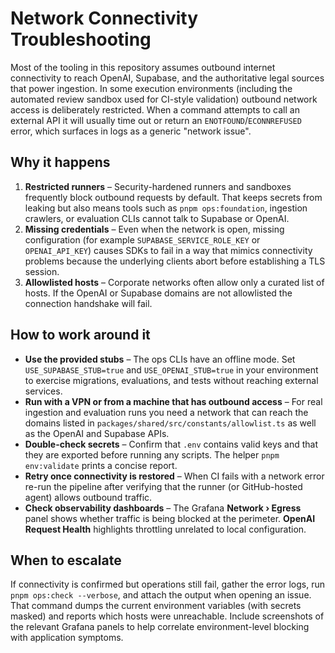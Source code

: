 # Network Connectivity Troubleshooting

Most of the tooling in this repository assumes outbound internet connectivity to reach
OpenAI, Supabase, and the authoritative legal sources that power ingestion. In
some execution environments (including the automated review sandbox used for
CI-style validation) outbound network access is deliberately restricted. When a
command attempts to call an external API it will usually time out or return an
`ENOTFOUND`/`ECONNREFUSED` error, which surfaces in logs as a generic "network
issue".

## Why it happens

1. **Restricted runners** – Security-hardened runners and sandboxes frequently
   block outbound requests by default. That keeps secrets from leaking but also
   means tools such as `pnpm ops:foundation`, ingestion crawlers, or evaluation
   CLIs cannot talk to Supabase or OpenAI.
2. **Missing credentials** – Even when the network is open, missing
   configuration (for example `SUPABASE_SERVICE_ROLE_KEY` or
   `OPENAI_API_KEY`) causes SDKs to fail in a way that mimics connectivity
   problems because the underlying clients abort before establishing a TLS
   session.
3. **Allowlisted hosts** – Corporate networks often allow only a curated list of
   hosts. If the OpenAI or Supabase domains are not allowlisted the connection
   handshake will fail.

## How to work around it

- **Use the provided stubs** – The ops CLIs have an offline mode. Set
  `USE_SUPABASE_STUB=true` and `USE_OPENAI_STUB=true` in your environment to
  exercise migrations, evaluations, and tests without reaching external
  services.
- **Run with a VPN or from a machine that has outbound access** – For real
  ingestion and evaluation runs you need a network that can reach the domains
  listed in `packages/shared/src/constants/allowlist.ts` as well as the OpenAI
  and Supabase APIs.
- **Double-check secrets** – Confirm that `.env` contains valid keys and that
  they are exported before running any scripts. The helper `pnpm env:validate`
  prints a concise report.
- **Retry once connectivity is restored** – When CI fails with a network error
  re-run the pipeline after verifying that the runner (or GitHub-hosted agent)
  allows outbound traffic.
- **Check observability dashboards** – The Grafana **Network › Egress** panel
  shows whether traffic is being blocked at the perimeter. **OpenAI Request
  Health** highlights throttling unrelated to local configuration.

## When to escalate

If connectivity is confirmed but operations still fail, gather the error logs,
run `pnpm ops:check --verbose`, and attach the output when opening an issue.
That command dumps the current environment variables (with secrets masked) and
reports which hosts were unreachable. Include screenshots of the relevant
Grafana panels to help correlate environment-level blocking with application
symptoms.
